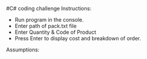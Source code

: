 #C# coding challenge
Instructions:
 - Run program in the console.
 - Enter path of pack.txt file
 - Enter Quantity & Code of Product
 - Press Enter to display cost and breakdown of order.

Assumptions:
